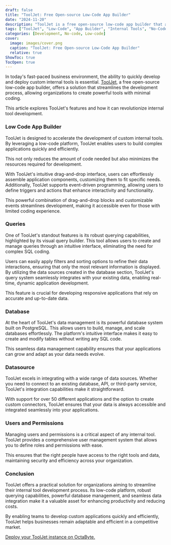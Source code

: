 ```yaml
---
draft: false
title: "ToolJet: Free Open-source Low-Code App Builder"
date: "2024-11-20"
description: "ToolJet is a free open-source low-code app builder that accelerates the development of custom internal tools. With its drag-and-drop interface, robust querying capabilities, powerful database system, and seamless integration with various data sources, ToolJet makes creating dynamic, responsive applications easy and efficient."
tags: ["ToolJet", "Low-Code", "App Builder", "Internal Tools", "No-Code", "Custom Applications", "Database Management", "Query Builder", "Data Integration", "User Management"]
categories: [Development, No-code, Low-code]
cover:
  image: images/cover.png
  caption: "ToolJet: Free Open-source Low-Code App Builder"
  relative: true
ShowToc: true
TocOpen: true
---
```



In today's fast\-paced business environment, the ability to quickly develop and deploy custom internal tools is essential. [ToolJet](https://octabyte.io/development/nocode-lowcode/tooljet), a free open\-source low\-code app builder, offers a solution that streamlines the development process, allowing organizations to create powerful tools with minimal coding. 

This article explores ToolJet's features and how it can revolutionize internal tool development.

### Low Code App Builder

ToolJet is designed to accelerate the development of custom internal tools. By leveraging a low\-code platform, ToolJet enables users to build complex applications quickly and efficiently. 

This not only reduces the amount of code needed but also minimizes the resources required for development. 

With ToolJet's intuitive drag\-and\-drop interface, users can effortlessly assemble application components, customizing them to fit specific needs. Additionally, ToolJet supports event\-driven programming, allowing users to define triggers and actions that enhance interactivity and functionality. 

This powerful combination of drag\-and\-drop blocks and customizable events streamlines development, making it accessible even for those with limited coding experience.

### Queries

One of ToolJet's standout features is its robust querying capabilities, highlighted by its visual query builder. This tool allows users to create and manage queries through an intuitive interface, eliminating the need for complex SQL coding. 

Users can easily apply filters and sorting options to refine their data interactions, ensuring that only the most relevant information is displayed. By utilizing the data sources created in the database section, ToolJet's query system seamlessly integrates with your existing data, enabling real\-time, dynamic application development. 

This feature is crucial for developing responsive applications that rely on accurate and up\-to\-date data.

### Database

At the heart of ToolJet's data management is its powerful database system built on PostgreSQL. This allows users to build, manage, and scale databases effortlessly. The platform's intuitive interface makes it easy to create and modify tables without writing any SQL code. 

This seamless data management capability ensures that your applications can grow and adapt as your data needs evolve.

### Datasource

ToolJet excels in integrating with a wide range of data sources. Whether you need to connect to an existing database, API, or third\-party service, ToolJet's integration capabilities make it straightforward. 

With support for over 50 different applications and the option to create custom connectors, ToolJet ensures that your data is always accessible and integrated seamlessly into your applications.

### Users and Permissions

Managing users and permissions is a critical aspect of any internal tool. ToolJet provides a comprehensive user management system that allows you to define roles and permissions with ease. 

This ensures that the right people have access to the right tools and data, maintaining security and efficiency across your organization.

### Conclusion

ToolJet offers a practical solution for organizations aiming to streamline their internal tool development process. Its low\-code platform, robust querying capabilities, powerful database management, and seamless data integration make it a valuable asset for enhancing productivity and reducing costs. 

By enabling teams to develop custom applications quickly and efficiently, ToolJet helps businesses remain adaptable and efficient in a competitive market.

[Deploy your ToolJet instance on OctaByte.](https://octabyte.io/development/nocode-lowcode/tooljet)




